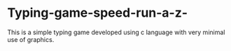 # Typing-game-speed-run-a-z-
This is a simple typing game developed using c language with very minimal use of graphics.
